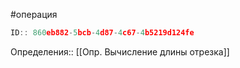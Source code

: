 #операция

```javascript
ID:: 860eb882-5bcb-4d87-4c67-4b5219d124fe
```

Определения:: [[Опр. Вычисление длины отрезка]]